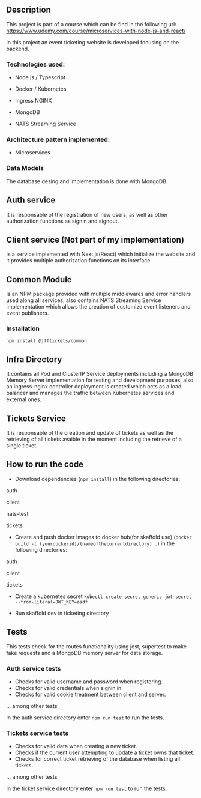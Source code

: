 ## Description

This project is part of a course which can be find in the following url: https://www.udemy.com/course/microservices-with-node-js-and-react/

In this project an event ticketing website is developed focusing on the backend.

### Technologies used: 

- Node.js / Typescript

- Docker / Kubernetes

- Ingress NGINX

- MongoDB 

- NATS Streaming Service

### Architecture pattern implemented: 

- Microservices

### Data Models

The database desing and implementation is done with MongoDB   

## Auth service

It is responsable of the registration of new users, as well as other authorization functions as signin and signout.

## Client service (Not part of my implementation) 

Is a service implemented with Next.js(React) which initialize the website and it provides multiple authorization functions on its interface.

## Common Module 

Is an NPM package provided with multiple middlewares and error handlers used along all services, also contains NATS Streaming Service implementation which allows the creation of customize event listeners and event publishers.

### Installation

`npm install @jfftickets/common`

## Infra Directory

It contains all Pod and ClusterIP Service deployments including a MongoDB Memory Server implementation for testing and development purposes, also an ingress-nginx controller deployment is created which acts as a load balancer and manages the traffic between Kubernetes services and external ones.

## Tickets Service

It is responsable of the creation and update of tickets as well as the retrieving of all tickets avaible in the moment including the retrieve of a single ticket.

## How to run the code
- Download dependencies (`npm install`) in the following directories:

auth

client

nats-test

tickets

- Create and push docker images to docker hub(for skaffold use) (`docker build -t (yourdockerid)/(nameofthecurrentdirectory) .`) in the following directories:

auth

client

tickets

- Create a kubernetes secret `kubectl create secret generic jwt-secret --from-literal=JWT_KEY=asdf`

- Run skaffold dev in ticketing directory
## Tests

This tests check for the routes functionality using jest, supertest to make fake requests and a MongoDB memory server for data storage. 


### Auth service tests

- Checks for valid username and password when registering.
- Checks for valid credentials when signin in.
- Checks for valid cookie treatment between client and server.

... among other tests

In the auth service directory enter `npm run test` to run the tests.

### Tickets service tests

- Checks for valid data when creating a new ticket.
- Checks if the current user attempting to update a ticket owns that ticket.
- Checks for correct ticket retrieving of the database when listing all tickets.

... among other tests

In the ticket service directory enter `npm run test` to run the tests.



